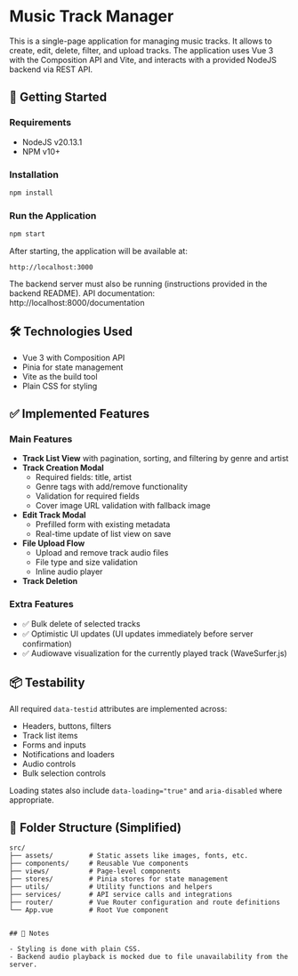 # Music Track Manager

This is a single-page application for managing music tracks. It allows to create, edit, delete, filter, and upload tracks. The application uses Vue 3 with the Composition API and Vite, and interacts with a provided NodeJS backend via REST API.

## 🚀 Getting Started

### Requirements

- NodeJS v20.13.1
- NPM v10+

### Installation

```bash
npm install
```

### Run the Application

```bash
npm start
```

After starting, the application will be available at:

```
http://localhost:3000
```

The backend server must also be running (instructions provided in the backend README).
API documentation: http://localhost:8000/documentation

## 🛠 Technologies Used

- Vue 3 with Composition API
- Pinia for state management
- Vite as the build tool
- Plain CSS for styling


## ✅ Implemented Features

### Main Features

- **Track List View** with pagination, sorting, and filtering by genre and artist
- **Track Creation Modal**
  - Required fields: title, artist
  - Genre tags with add/remove functionality
  - Validation for required fields
  - Cover image URL validation with fallback image
- **Edit Track Modal**
  - Prefilled form with existing metadata
  - Real-time update of list view on save
- **File Upload Flow**
  - Upload and remove track audio files
  - File type and size validation
  - Inline audio player
- **Track Deletion**

### Extra Features

- ✅ Bulk delete of selected tracks
- ✅ Optimistic UI updates (UI updates immediately before server confirmation)
- ✅ Audiowave visualization for the currently played track (WaveSurfer.js)

## 📦 Testability

All required `data-testid` attributes are implemented across:

- Headers, buttons, filters
- Track list items
- Forms and inputs
- Notifications and loaders
- Audio controls
- Bulk selection controls

Loading states also include `data-loading="true"` and `aria-disabled` where appropriate.

## 📁 Folder Structure (Simplified)

```
src/
├── assets/         # Static assets like images, fonts, etc.
├── components/     # Reusable Vue components
├── views/          # Page-level components
├── stores/         # Pinia stores for state management
├── utils/          # Utility functions and helpers
├── services/       # API service calls and integrations
├── router/         # Vue Router configuration and route definitions
└── App.vue         # Root Vue component
```
```

## 📎 Notes

- Styling is done with plain CSS.
- Backend audio playback is mocked due to file unavailability from the server.